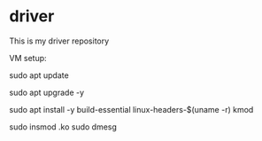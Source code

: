 # driver

This is my driver repository

VM setup:

sudo apt update

sudo apt upgrade -y

sudo apt install -y build-essential linux-headers-$(uname -r) kmod

sudo insmod <modname>.ko
sudo dmesg
